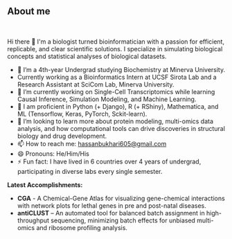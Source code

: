 
	
## **About me**
<br>


Hi there 👋 <be>
I'm a biologist turned bioinformatician with a passion for efficient, replicable, and clear scientific solutions. I specialize in simulating biological concepts and statistical analyses of biological datasets.

- 🔭 I’m a 4th-year Undergrad studying Biochemistry at Minerva University.
- Currently working as a Bioinformatics Intern at UCSF Sirota Lab and a Research Assistant at SciCom Lab, Minerva University.
- 🌱 I’m currently working on Single-Cell Transcriptomics while learning Causal Inference, Simulation Modeling, and Machine Learning.
- 📓 I am proficient in Python (+ Django), R (+ RShiny), Mathematica, and ML (Tensorflow, Keras, PyTorch, Sckit-learn).
- 🤔 I’m looking to learn more about protein modeling, multi-omics data analysis, and how computational tools can drive discoveries in structural biology and drug development.
- 📫 How to reach me: hassanbukhari605@gmail.com
- 😄 Pronouns: He/Him/His
- ⚡ Fun fact: I have lived in 6 countries over 4 years of undergrad, participating in diverse labs every single semester.

**Latest Accomplishments:**

- **CGA** - A Chemical-Gene Atlas for visualizing gene-chemical interactions with network plots for lethal genes in pre and post-natal diseases.
- **antiCLUST** – An automated tool for balanced batch assignment in high-throughput sequencing, minimizing batch effects for unbiased multi-omics and ribosome profiling analysis.
<br><br>

<!--
**SyedHassan20/SyedHassan20** is a ✨ _special_ ✨ repository because its `README.md` (this file) appears on your GitHub profile.
